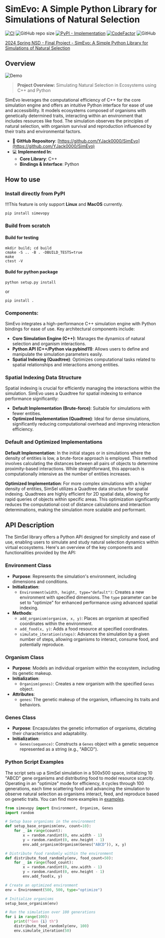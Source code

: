 SimEvo: A Simple Python Library for Simulations of Natural Selection
===

[![CI](https://github.com/YJack0000/SimEvo/actions/workflows/ci.yml/badge.svg)](https://img.shields.io/github/license/YJack0000/SimEvo)
![GitHub repo size](https://img.shields.io/github/repo-size/YJack0000/SimEvo)
[![PyPI - Implementation](https://img.shields.io/pypi/v/simevopy)](https://pypi.org/project/simevopy/)
[![CodeFactor](https://www.codefactor.io/repository/github/yjack0000/simevo/badge)](https://www.codefactor.io/repository/github/yjack0000/simevo)
![GitHub](https://img.shields.io/github/license/YJack0000/SimEvo)

[2024 Spring NSD - Final Project - SimEvo: A Simple Python Library for Simulations of Natural Selection](https://docs.google.com/presentation/d/1wtIAIIpjK2PZ31WvOYsF79wrXSUaM7NFj_LneUBSIJM/edit#slide=id.g2e20d1646bc_0_75)

## Overview

![Demo](https://github.com/YJack0000/SimEvo/assets/49984479/91d01cc1-6bad-45c1-8785-5fed11814140)

> **Project Overview:** Simulating Natural Selection in Ecosystems using C++ and Python

SimEvo leverages the computational efficiency of C++ for the core simulation engine and offers an intuitive Python interface for ease of use and accessibility. It models ecosystems composed of organisms with genetically determined traits, interacting within an environment that includes resources like food. The simulation observes the principles of natural selection, with organism survival and reproduction influenced by their traits and environmental factors.

- 📂 **GitHub Repository**: [https://github.com/YJack0000/SimEvo](https://github.com/YJack0000/SimEvo)
- 💻 **Implemented In**:
  - **Core Library**: C++
  - **Bindings & Interface**: Python

## How to use

### Install directly from PyPI
!!!This feature is only support **Linux** and **MacOS** currently. 
```
pip install simevopy
```

### Build from scratch

#### Build for testing
```
mkdir build; cd build
cmake -S .. -B . -DBUILD_TESTS=true
make
ctest -V
```

#### Build for python package
```
python setup.py install
```
or 
```
pip install .
```

### Components:

SimEvo integrates a high-performance C++ simulation engine with Python bindings for ease of use. Key architectural components include:

* **Core Simulation Engine (C++)**: Manages the dynamics of natural selection and organism interactions.
* **Python API (C++/Python via pybind11)**: Allows users to define and manipulate the simulation parameters easily.
* **Spatial Indexing (Quadtree)**: Optimizes computational tasks related to spatial relationships and interactions among entities.

### Spatial Indexing Data Structure

Spatial indexing is crucial for efficiently managing the interactions within the simulation. SimEvo uses a Quadtree for spatial indexing to enhance performance significantly:

* **Default Implementation (Brute-force)**: Suitable for simulations with fewer entities.
* **Optimized Implementation (Quadtree)**: Ideal for dense simulations, significantly reducing computational overhead and improving interaction efficiency.

### Default and Optimized Implementations

**Default Implementation**: In the initial stages or in simulations where the density of entities is low, a brute-force approach is employed. This method involves calculating the distances between all pairs of objects to determine proximity-based interactions. While straightforward, this approach is computationally intensive as the number of entities increases.

**Optimized Implementation**: For more complex simulations with a higher density of entities, SimSel utilizes a Quadtree data structure for spatial indexing. Quadtrees are highly efficient for 2D spatial data, allowing for rapid queries of objects within specific areas. This optimization significantly reduces the computational cost of distance calculations and interaction determinations, making the simulation more scalable and performant.

## API Description

The SimSel library offers a Python API designed for simplicity and ease of use, enabling users to simulate and study natural selection dynamics within virtual ecosystems. Here's an overview of the key components and functionalities provided by the API:

### Environment Class

- **Purpose**: Represents the simulation's environment, including dimensions and conditions.
- **Initialization**:
  - `Environment(width, height, type="default")`: Creates a new environment with specified dimensions. The `type` parameter can be set to "optimize" for enhanced performance using advanced spatial indexing.
- **Methods**:
  - `add_organism(organism, x, y)`: Places an organism at specified coordinates within the environment.
  - `add_food(x, y)`: Adds a food resource at specified coordinates.
  - `simulate_iteration(steps)`: Advances the simulation by a given number of steps, allowing organisms to interact, consume food, and potentially reproduce.

### Organism Class

- **Purpose**: Models an individual organism within the ecosystem, including its genetic makeup.
- **Initialization**:
  - `Organism(genes)`: Creates a new organism with the specified `Genes` object.
- **Attributes**:
  - `genes`: The genetic makeup of the organism, influencing its traits and behaviors.

### Genes Class

- **Purpose**: Encapsulates the genetic information of organisms, dictating their characteristics and adaptability.
- **Initialization**:
  - `Genes(sequence)`: Constructs a `Genes` object with a genetic sequence represented as a string (e.g., "ABCD").

### Python Script Examples

The script sets up a SimSel simulation in a 500x500 space, initializing 10 "ABCD" gene organisms and distributing food to model resource scarcity. Operating in an "optimize" mode for efficiency, it cycles through 100 generations, each time scattering food and advancing the simulation to observe natural selection as organisms interact, feed, and reproduce based on genetic traits. You can find more examples in [examples](/examples). 

```python
from simevopy import Environment, Organism, Genes
import random

# Setup base organisms in the environment
def setup_base_organism(env, count=10):
    for _ in range(count):
        x = random.randint(0, env.width - 1)
        y = random.randint(0, env.height - 1)
        env.add_organism(Organism(Genes("ABCD")), x, y)

# Distribute food randomly within the environment
def distribute_food_randomly(env, food_count=50):
    for _ in range(food_count):
        x = random.randint(0, env.width - 1)
        y = random.randint(0, env.height - 1)
        env.add_food(x, y)

# Create an optimized environment
env = Environment(500, 500, type="optimize")

# Initialize organisms
setup_base_organism(env)

# Run the simulation over 100 generations
for i in range(100):
    print(f"Gen {i} th")
    distribute_food_randomly(env, 100)
    env.simulate_iteration(50)
```
